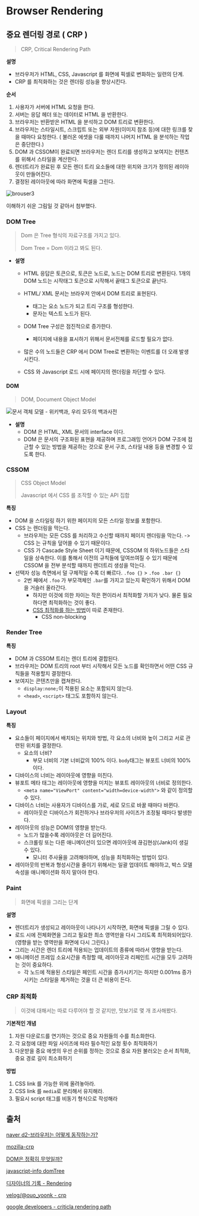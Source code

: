 # Browser Rendering



## 중요 렌더링 경로 ( CRP )

> CRP, Critical Rendering Path

**설명**

- 브라우저가 HTML, CSS, Javascript 를 화면에 픽셀로 변화하는 일련의 단계.
- CRP 를 최적화하는 것은 렌더링 성능을 향상시킨다.

**순서**

1. 사용자가 서버에 HTML 요청을 한다.
2. 서버는 응답 헤더 또는 데이터로 HTML 을 반환한다.
3. 브라우저는 반환받은 HTML 을 분석하고 DOM 트리로 변환한다.
4. 브라우저는 스타일시트, 스크립트 또는 외부 자원(이미지 참조 등)에 대한 링크를 찾을 때마다 요청한다.
   ( 불러온 에셋을 다룰 때까지 나머지 HTML 을 분석하는 작업은 중단한다.)
5. DOM 과 CSSOM이 완료되면 브라우저는 렌더 트리를 생성하고 보여지는 컨텐츠를 위해서 스타일을 계산한다.
6. 렌더트리가 완료된 후 모든 렌더 트리 요소들에 대한 위치와 크기가 정의된 레이아웃이 만들어진다.
7. 결정된 레이아웃에 따라 화면에 픽셀을 그린다.

![brouser3](https://d2.naver.com/content/images/2015/06/helloworld-59361-3.png)

[^네이버 d2 - 브라우저는 어떻게 동작하는가 / 그림 3 웹킷 동작 과정]: https://d2.naver.com/helloworld/59361

이해하기 쉬운 그림일 것 같아서 첨부했다.



### DOM Tree

> Dom 은 Tree 형식의 자료구조를 가지고 있다.
>
> Dom Tree = Dom 이라고 봐도 된다.

- **설명**

  - HTML 응답은 토큰으로, 토큰은 노드로, 노드는 DOM 트리로 변환된다.
    1개의 DOM 노드는 시작태그 토큰으로 시작해서 끝태그 토큰으로 끝난다.
  - HTML/ XML 문서는 브라우저 안에서 DOM 트리로 표현된다.
    - 태그는 요소 노드가 되고 트리 구조를 형성한다.
    - 문자는 텍스트 노드가 된다.

  - DOM Tree 구성은 점진적으로 증가한다.
    - 페이지에 내용을 표시하기 위해서 문서전체를 로드할 필요가 없다.
  - 많은 수의 노드들은 CRP 에서 DOM Tree로 변환하는 이벤트를 더 오래 발생시킨다.
  - CSS 와 Javascript 로드 시에 페이지의 렌더링을 차단할 수 있다.



#### DOM

> DOM, Document Object Model

![문서 객체 모델 - 위키백과, 우리 모두의 백과사전](https://upload.wikimedia.org/wikipedia/commons/thumb/5/5a/DOM-model.svg/1200px-DOM-model.svg.png)

[^위키피디아]: https://ko.wikipedia.org/wiki/%EB%AC%B8%EC%84%9C_%EA%B0%9D%EC%B2%B4_%EB%AA%A8%EB%8D%B8

- **설명**
  - DOM 은 HTML, XML 문서의 interface 이다.
  - DOM 은 문서의 구조화된 표현을 제공하며 프로그래밍 언어가 DOM 구조에 접근할 수 있는 방법을 제공하는 것으로 문서 구조, 스타일 내용 등을 변경할 수 있도록 한다.



### CSSOM

> CSS Object Model
>
> Javascript 에서 CSS 를 조작할 수 있는 API 집합

**특징**

- DOM 을 스타일링 하기 위한 페이지의 모든 스타일 정보를 포함한다.
- CSS 는 렌더링을 막는다.
  - 브라우저는 모든 CSS 를 처리하고 수신할 때까지 페이지 렌더링을 막는다.
    -> CSS 는 규칙을 덮어쓸 수 있기 때문이다.
  - CSS 가 Cascade Style Sheet  이기 때문에, CSSOM 의 하위노드들은 스타일을 상속한다. 이를 통해서 이전의 규칙들에 덮여쓰여질 수 있기 때문에 CSSOM 을 전부 분석할 때까지 렌더트리 생성을 막는다.
- 선택자 성능 측면에서 덜 구체적일 수록 더 빠르다. `.foo {}` > `.foo .bar {}`
  - 2번 째에서 `.foo` 가 부모객체인 `.bar`를 가지고 있는지 확인하기 위해서 DOM 을 거슬러 올라간다.
    - 하지만 이것에 의한 차이는 작은 편이라서 최적화할 가치가 낮다.
      물론 필요하다면 최적화하는 것이 좋다.
    - [CSS 최적화를 하는 방법](https://developer.mozilla.org/en-US/docs/Learn/Performance/CSS)이 따로 존재한다.
      - CSS non-blocking



### Render Tree

**특징**

- DOM 과 CSSOM 트리는 렌더 트리에 결합된다.
- 브라우저는 DOM 트리의 root  부터 시작해서 모든 노드를 확인하면서 어떤 CSS 규칙들을 적용할지 결정한다.
- 보여지는 콘텐츠만을 캡쳐한다.
  - `display:none;`이 적용된 요소는 포함되지 않는다.
  - `<head>`, `<script>` 태그도 포함하지 않는다.



### Layout

**특징**

- 요소들이 페이지에서 배치되는 위치와 방법, 각 요소의 너비와 높이 그리고 서로 관련된 위치를 결정한다.
  - 요소의 너비?
    - 부모 너비의 기본 너비값의 100% 이다.
      `body`태그는 뷰포트 너비의 100% 이다.
- 디바이스의 너비는 레이아웃에 영향을 미친다.
- 뷰포트 메타 태그는 레이아웃에 영향을 미치는 뷰포트 레이아웃의 너비로 정의한다.
  - `<meta name="ViewPort" content="width=device-width">` 와 같이 정의할 수 있다.
- 디바이스 너비는 사용자가 디바이스를 가로, 세로 모드로 바꿀 때마다 바뀐다.
  - 레이아웃은 디바이스가 회전하거나 브라우저의 사이즈가 조정될 때마다 발생한다.
- 레이아웃의 성능은 DOM의 영향을 받는다.
  - 노드가 많을수록 레이아웃은 더 길어진다.
  - 스크롤링 또는 다른 애니메이션이 있으면 레이아웃에 끊김현상(Jank)이 생길 수 있다.
    - 모니터 주사율을 고려해야하며, 성능을 최적화하는 방법이 있다.
- 레이아웃의 반복과 형성시간을 줄이기 위해서는 일괄 업데이트 해야하고, 박스 모델 속성을 애니메이션화 하지 말아야 한다.



### Paint

> 화면에 픽셀을 그리는 단계

**설명**

- 렌더트리가 생성되고 레이아웃이 나타나기 시작하면, 화면에 픽셀을 그릴 수 있다.
- 로드 시에 전체화면을 그리고 필요한 최소 영역만을 다시 그리도록 최적화되어있다.
  (영향을 받는 영역만을 화면에 다시 그린다.)
- 그리는 시간은 렌더 트리에 적용되는 업데이트의 종류에 따라서 영향을 받는다.
- 애니메이션 프레임 소요시간을 측정할 때, 레이아웃과 리페인트 시간을 모두 고려하는 것이 중요하다.
  - 각 노드에 적용된 스타일은 페인트 시간을 증가시키기는 하지만 0.001ms 증가시키는 스타일을 제거하는 것을 더 큰 비용이 든다.



### CRP 최적화

> 이것에 대해서는 따로 다루어야 할 것 같지만, 맛보기로 몇 개 조사해봤다.

**기본적인 개념**

1. 자원 다운로드를 연기하는 것으로 중요 자원들의 수를 최소화한다.
2. 각 요청에 대한 파일 사이즈에 따라 필수적인 요청 횟수 최적화하기
3. 다운받을 중요 에셋의 우선 순위를 정하는 것으로 중요 자원 불러오는 순서 최적화, 중요 경로 길이 최소화하기

**방법**

1. CSS link 를 가능한 위에 올려놓아라.
2. CSS link 를 `media`로 분리해서 유지해라.
3. 필요시 script 태그를 비동기 형식으로 작성해라



##  출처

[naver d2-브라우저는 어떻게 동작하는가?](https://d2.naver.com/helloworld/59361)

[mozilla-crp](https://developer.mozilla.org/ko/docs/Web/Performance/Critical_rendering_path)

[DOM은 정확히 무엇일까?](https://wit.nts-corp.com/2019/02/14/5522)

[javascript-info domTree](https://ko.javascript.info/dom-nodes)

[디자이너의 기록 - Rendering](https://designer-ej.tistory.com/entry/Web-Rendering-DOMCSSOMRender-Tree)

[velog/@ouo_yoonk - crp](https://velog.io/@ouo_yoonk/CRP)

[google developers - criticla rendering path](https://developers.google.com/web/fundamentals/performance/critical-rendering-path?hl=ko)